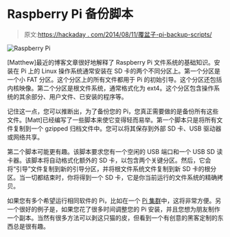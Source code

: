 # Raspberry Pi 备份脚本

> 原文:[https://hackaday . com/2014/08/11/覆盆子-pi-backup-scripts/](https://hackaday.com/2014/08/11/raspberry-pi-backup-scripts/)

![Raspberry Pi](../Images/3330c668cd22c7c36354a1f27776587f.png)

[Matthew]最近的博客文章很好地解释了 Raspberry Pi 文件系统的基础知识。安装在 Pi 上的 Linux 操作系统通常安装在 SD 卡的两个不同分区上。第一个分区是一个小 FAT 分区。这个分区上的所有文件都用于 Pi 的初始引导。这个分区还包括内核映像。第二个分区是根文件系统，通常格式化为 ext4。这个分区包含操作系统的其余部分、用户文件、已安装的程序等。

记住这一点，您可以推断出，为了备份您的 Pi，您真正需要做的是备份所有这些文件。[Matt]已经编写了一些脚本来使它变得轻而易举。第一个脚本只是将所有文件复制到一个 gzipped 归档文件中。您可以将其保存到外部 SD 卡、USB 驱动器或网络共享。

第二个脚本可能更有趣。该脚本要求您有一个空闲的 USB 端口和一个 USB SD 读卡器。该脚本将自动格式化额外的 SD 卡，以包含两个关键分区。然后，它会将“引导”文件复制到新的引导分区，并将根文件系统文件复制到新 SD 卡的根分区。当一切都结束时，你将得到一个 SD 卡，它是你当前运行的文件系统的精确拷贝。

如果您有多个希望运行相同软件的 Pi，比如在一个 [Pi 集群](http://hackaday.com/2014/02/17/40-node-raspi-cluster/)中，这将非常方便。另一个很好的例子是，如果您花了很多时间调整您的 Pi 安装，并且您想为朋友制作一个副本。当然有很多方法可以剥这只猫的皮，但看到一个有创意的黑客定制的东西总是很有趣。